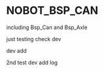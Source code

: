 # NOBOT_BSP_CAN
including Bsp_Can and Bsp_Axle

just testing check dev

dev add

2nd test dev add log